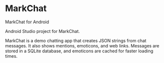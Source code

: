 MarkChat
========

MarkChat for Android

Android Studio project for MarkChat.

MarkChat is a demo chatting app that creates JSON strings from chat messages. It also shows mentions, emoticons, and web links.
Messages are stored in a SQLite database, and emoticons are cached for faster loading times.
